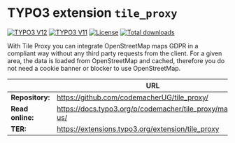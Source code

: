 # TYPO3 extension `tile_proxy`

[![TYPO3 V12](https://img.shields.io/badge/TYPO3-12-orange.svg)](https://get.typo3.org/version/12)
[![TYPO3 V11](https://img.shields.io/badge/TYPO3-11-orange.svg)](https://get.typo3.org/version/11)
[![License](https://img.shields.io/github/license/codemacherUG/tile_proxy)](https://packagist.org/packages/codemacher/tile_proxy)
[![Total downloads](https://poser.pugx.org/codemacher/tile_proxy/downloads.svg)](https://packagist.org/packages/codemacher/tile_proxy)

With Tile Proxy you can integrate OpenStreetMap maps GDPR in a compliant way without any third party requests from the client.
For a given area, the data is loaded from OpenStreetMap and cached, therefore you do not need a cookie banner or blocker to use OpenStreetMap.

|                  | URL                                                             |
|------------------|-----------------------------------------------------------------|
| **Repository:**  | https://github.com/codemacherUG/tile_proxy/                     |
| **Read online:** | https://docs.typo3.org/p/codemacher/tile_proxy/main/en-us/      |
| **TER:**         | https://extensions.typo3.org/extension/tile_proxy               |
